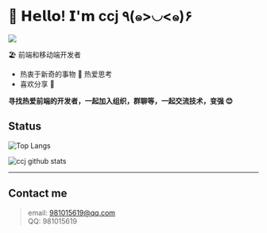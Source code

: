 # 🥳 𝗛𝗲𝗹𝗹𝗼! 𝗜'𝗺 ccj ٩(๑>◡<๑)۶

[![](https://img.shields.io/badge/-@ccj-%23181717?style=flat-square&logo=github)](https://github.com/ccj)

🏖 前端和移动端开发者

- 热衷于新奇的事物 🤩 热爱思考
- 喜欢分享 🧐

**寻找热爱前端的开发者，一起加入组织，群聊等，一起交流技术，变强 😊**

## Status

<!--START_SECTION:waka-->
<!--END_SECTION:waka-->

![Top Langs](https://github-readme-stats.vercel.app/api/top-langs/?username=ccj&theme=vue&layout=compact)

![ccj github stats](https://github-readme-stats.vercel.app/api?username=ccj&count_private=true&show_icons=true&theme=vue)

---


## Contact me


> email: 981015619@qq.com    
> QQ: 981015619

